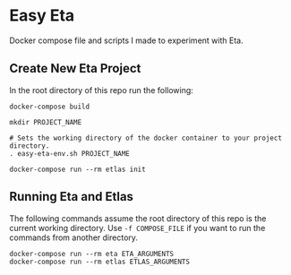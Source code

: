 # Easy Eta

Docker compose file and scripts I made to experiment with Eta.

## Create New Eta Project

In the root directory of this repo run the following:

```
docker-compose build

mkdir PROJECT_NAME

# Sets the working directory of the docker container to your project directory.
. easy-eta-env.sh PROJECT_NAME

docker-compose run --rm etlas init
```

## Running Eta and Etlas

The following commands assume the root directory of this repo is the current
working directory. Use `-f COMPOSE_FILE` if you want to run the commands from
another directory.

```
docker-compose run --rm eta ETA_ARGUMENTS
docker-compose run --rm etlas ETLAS_ARGUMENTS
```

